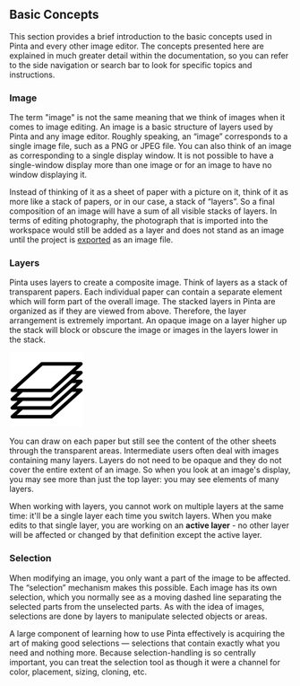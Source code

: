 ## __Basic Concepts__ ##

This section provides a brief introduction to the basic concepts used in Pinta and every other image editor. The concepts presented here are explained in much greater detail within the documentation, so you can refer to the side navigation or search bar to look for specific topics and instructions.

### __Image__ ###

The term "image" is not the same meaning that we think of images when it comes to image editing. An image is a basic structure of layers used by Pinta and any image editor. Roughly speaking, an “image” corresponds to a single image file, such as a PNG or JPEG file. You can also think of an image as corresponding to a single display window. It is not possible to have a single-window display more than one image or for an image to have no window displaying it. 

Instead of thinking of it as a sheet of paper with a picture on it, think of it as more like a stack of papers, or in our case, a stack of “layers”. So a final composition of an image will have a sum of all visible stacks of layers. In terms of editing photography, the photograph that is imported into the workspace would still be added as a layer and does not stand as an image until the project is [exported](save.md) as an image file.

### __Layers__ ###

Pinta uses layers to create a composite image. Think of layers as a stack of transparent papers. Each individual paper can contain a separate element which will form part of the overall image. The stacked layers in Pinta are organized as if they are viewed from above. Therefore, the layer arrangement is extremely important. An opaque image on a layer higher up the stack will block or obscure the image or images in the layers lower in the stack.

![Stacked Layer](img/stacked.png)

You can draw on each paper but still see the content of the other sheets through the transparent areas. Intermediate users often deal with images containing many layers. Layers do not need to be opaque and they do not cover the entire extent of an image. So when you look at an image's display, you may see more than just the top layer: you may see elements of many layers. 

When working with layers, you cannot work on multiple layers at the same time: it'll be a single layer each time you switch layers. When you make edits to that single layer, you are working on an __active layer__ - no other layer will be affected or changed by that definition except the active layer. 

### __Selection__ ###

When modifying an image, you only want a part of the image to be affected. The “selection” mechanism makes this possible. Each image has its own selection, which you normally see as a moving dashed line separating the selected parts from the unselected parts. As with the idea of images, selections are done by layers to manipulate selected objects or areas.

A large component of learning how to use Pinta effectively is acquiring the art of making good selections — selections that contain exactly what you need and nothing more. Because selection-handling is so centrally important, you can treat the selection tool as though it were a channel for color, placement, sizing, cloning, etc.